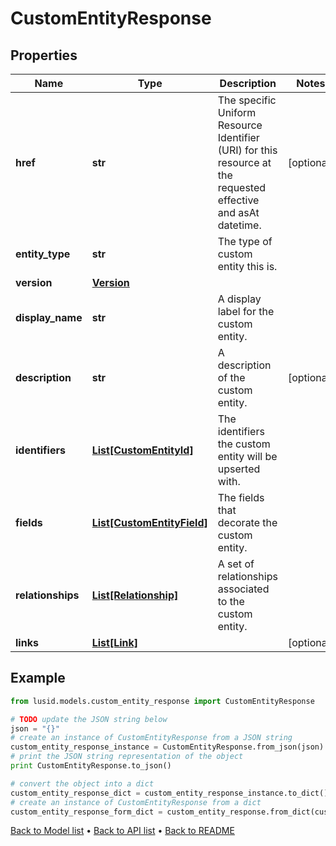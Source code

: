 # CustomEntityResponse


## Properties
Name | Type | Description | Notes
------------ | ------------- | ------------- | -------------
**href** | **str** | The specific Uniform Resource Identifier (URI) for this resource at the requested effective and asAt datetime. | [optional] 
**entity_type** | **str** | The type of custom entity this is. | 
**version** | [**Version**](Version.md) |  | 
**display_name** | **str** | A display label for the custom entity. | 
**description** | **str** | A description of the custom entity. | [optional] 
**identifiers** | [**List[CustomEntityId]**](CustomEntityId.md) | The identifiers the custom entity will be upserted with. | 
**fields** | [**List[CustomEntityField]**](CustomEntityField.md) | The fields that decorate the custom entity. | 
**relationships** | [**List[Relationship]**](Relationship.md) | A set of relationships associated to the custom entity. | 
**links** | [**List[Link]**](Link.md) |  | [optional] 

## Example

```python
from lusid.models.custom_entity_response import CustomEntityResponse

# TODO update the JSON string below
json = "{}"
# create an instance of CustomEntityResponse from a JSON string
custom_entity_response_instance = CustomEntityResponse.from_json(json)
# print the JSON string representation of the object
print CustomEntityResponse.to_json()

# convert the object into a dict
custom_entity_response_dict = custom_entity_response_instance.to_dict()
# create an instance of CustomEntityResponse from a dict
custom_entity_response_form_dict = custom_entity_response.from_dict(custom_entity_response_dict)
```
[Back to Model list](../README.md#documentation-for-models) &#8226; [Back to API list](../README.md#documentation-for-api-endpoints) &#8226; [Back to README](../README.md)


